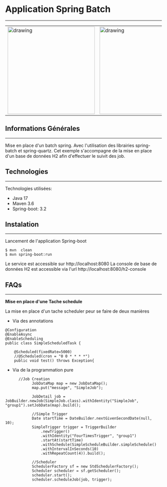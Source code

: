 ﻿## <h1>Application Spring Batch</h1>
***
<table>
  <tr>
    <td><img src="https://blog.mossroy.fr/wp-content/uploads/2019/09/spring-boot-logo.png" alt="drawing" height="280px"/></td>
    <td>
      <img src="https://github.com/neogiciel/spring-batch/assets/123723616/8a9cd7d3-586e-4a38-b777-987f39598c8a" alt="drawing" height="280px"/>
    </td>
  </tr>
</table>

## Informations Générales
***
Mise en place d'un batch spring. Avec l'utilisation des librairies spring-batch et spring-quartz.
Cet exemple s'accompagne de la mise en place d'un base de données H2 afin d'effectuer le suivit des job. 

## Technologies
***
Technologies utilisées:
* Java 17 
* Maven 3.6
* Spring-boot: 3.2

## Instalation
***
Lancement de l'application Spring-boot<br>
```
$ mvn  clean
$ mvn spring-boot:run
```
Le service est accessible sur http://localhost:8080
La console de base de données H2 est accessible via l'url  http://localhost:8080/h2-console

## FAQs
***
**Mise en place d'une Tache schedule**<br>

La mise en place d'un tache scheduler peur se faire de deux manières<br>
* Via des annotations
```
@Configuration
@EnableAsync
@EnableScheduling
public class SimpleScheduledTask {

    @Scheduled(fixedRate=5000)
    //@Scheduled(cron = "0 0 * * * *")
    public void test() throws Exception{
```
* Via de la programmation pure
```
      //Job Creation
			JobDataMap map = new JobDataMap();
			map.put("message", "SimpleJob");
			
			JobDetail job = JobBuilder.newJob(SimpleJob.class).withIdentity("SimpleJob", "group1").setJobData(map).build();
			
			//Simple Trigger
			Date startTime = DateBuilder.nextGivenSecondDate(null, 10);
			SimpleTrigger trigger = TriggerBuilder
				.newTrigger()
				.withIdentity("FourTimesTrigger", "group1")
				.startAt(startTime)
				.withSchedule(SimpleScheduleBuilder.simpleSchedule()
				.withIntervalInSeconds(10)
				.withRepeatCount(4)).build();
		
			//Scheduler
			SchedulerFactory sf = new StdSchedulerFactory();
			Scheduler scheduler = sf.getScheduler();
			scheduler.start();
			scheduler.scheduleJob(job, trigger);

```


